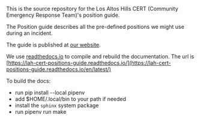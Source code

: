 

This is the source repository for the Los Altos Hills CERT (Community Emergency Response Team)'s position guide.

The Position guide describes all the pre-defined positions we might use during an incident.

The guide is published at [our website](https://cert.lahcfd.org/procedures-and-documentation).

We use [readthedocs.io](https://readthedocs.ior) to compile and rebuild the documentation.  The url is [https://lah-cert-positions-guide.readthedocs.io/](https://lah-cert-positions-guide.readthedocs.io/en/latest/)

To build the docs:

* run pip install --local pipenv
* add $HOME/.local/bin to your path if needed
* install the `sphinx` system package
* run pipenv run make

